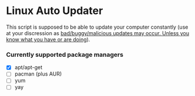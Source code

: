 # Linux Auto Updater
This script is supposed to be able to update your computer constantly (use at your discression as <ins>bad/buggy/malicious updates may occur. Unless you know what you have or are doing</ins>).

### Currently supported package managers
 - [x] apt/apt-get
 - [ ] pacman (plus AUR)
 - [ ] yum
 - [ ] yay 
